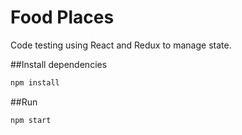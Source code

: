 # Food Places
Code testing using React and Redux to manage state.

##Install dependencies
```js
npm install
```

##Run
```js
npm start
```
